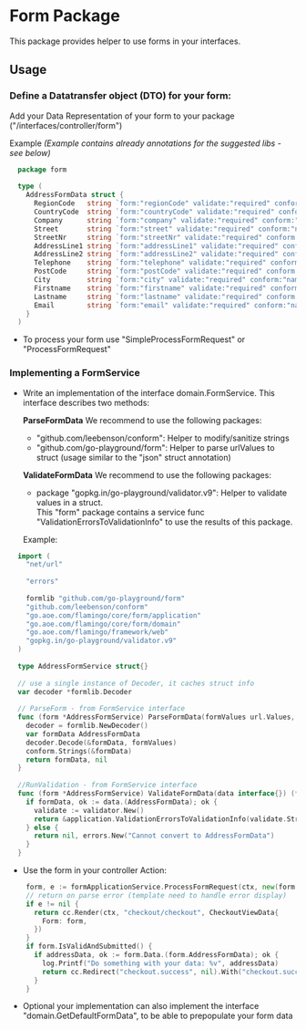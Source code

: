 # Form Package

This package provides helper to use forms in your interfaces.

## Usage

### Define a Datatransfer object (DTO) for your form:

Add your Data Representation of your form to your package ("/interfaces/controller/form")

  Example *(Example contains already annotations for the suggested libs - see below)*
```go
  package form
  
  type (
    AddressFormData struct {
      RegionCode   string `form:"regionCode" validate:"required" conform:"name"`
      CountryCode  string `form:"countryCode" validate:"required" conform:"name"`
      Company      string `form:"company" validate:"required" conform:"name"`
      Street       string `form:"street" validate:"required" conform:"name"`
      StreetNr     string `form:"streetNr" validate:"required" conform:"name"`
      AddressLine1 string `form:"addressLine1" validate:"required" conform:"name"`
      AddressLine2 string `form:"addressLine2" validate:"required" conform:"name"`
      Telephone    string `form:"telephone" validate:"required" conform:"name"`
      PostCode     string `form:"postCode" validate:"required" conform:"name"`
      City         string `form:"city" validate:"required" conform:"name"`
      Firstname    string `form:"firstname" validate:"required" conform:"name"`
      Lastname     string `form:"lastname" validate:"required" conform:"name"`
      Email        string `form:"email" validate:"required" conform:"name"`
    }
  )
```

* To process your form use "SimpleProcessFormRequest" or "ProcessFormRequest"

### Implementing a FormService

* Write an implementation of the interface domain.FormService.
  This interface describes two methods:
  
  **ParseFormData**
  We recommend to use the following packages:
   * "github.com/leebenson/conform": Helper to modify/sanitize strings
   * "github.com/go-playground/form": Helper to parse urlValues to struct (usage similar to the "json" struct annotation)
  
  **ValidateFormData**
  We recommend to use the following packages:
  
    * package "gopkg.in/go-playground/validator.v9": Helper to validate values in a struct.      
      This "form" package contains a service func "ValidationErrorsToValidationInfo" to use the results of this package.

  Example:
```go
  import (
    "net/url"
  
    "errors"
  
    formlib "github.com/go-playground/form"
    "github.com/leebenson/conform"
    "go.aoe.com/flamingo/core/form/application"
    "go.aoe.com/flamingo/core/form/domain"
    "go.aoe.com/flamingo/framework/web"
    "gopkg.in/go-playground/validator.v9"
  )
  
  type AddressFormService struct{}
  
  // use a single instance of Decoder, it caches struct info
  var decoder *formlib.Decoder
  
  // ParseForm - from FormService interface
  func (form *AddressFormService) ParseFormData(formValues url.Values, ctx web.Context) (interface{}, error) {
    decoder = formlib.NewDecoder()
    var formData AddressFormData
    decoder.Decode(&formData, formValues)
    conform.Strings(&formData)
    return formData, nil
  }
  
  //RunValidation - from FormService interface
  func (form *AddressFormService) ValidateFormData(data interface{}) (*domain.ValidationInfo, error) {
    if formData, ok := data.(AddressFormData); ok {
      validate := validator.New()
      return &application.ValidationErrorsToValidationInfo(validate.Struct(formData)), nil
    } else {
      return nil, errors.New("Cannot convert to AddressFormData")
    }
  }
```
    
  * Use the form in your controller Action:
  
```go
    form, e := formApplicationService.ProcessFormRequest(ctx, new(form.AddressFormService))
    // return on parse error (template need to handle error display)
    if e != nil {
      return cc.Render(ctx, "checkout/checkout", CheckoutViewData{
        Form: form,
      })
    }
    if form.IsValidAndSubmitted() {
      if addressData, ok := form.Data.(form.AddressFormData); ok {
        log.Printf("Do something with your data: %v", addressData)
        return cc.Redirect("checkout.success", nil).With("checkout.success.orderid", "orderid")
      }      
    }
``` 

 * Optional your implementation can also implement the interface "domain.GetDefaultFormData", to be able to prepopulate your form data
